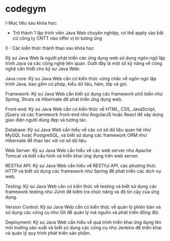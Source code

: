# codegym
I-Mục tiêu sau khóa học: 
- Trở thành 1 lập trình viên Java Web chuyên nghiệp, có thể apply vào bất cứ công ty CNTT nào offer vị trí tương ứng

II - Các kiến thức thành thạo sau khóa học

Kỹ sư Java Web là người phát triển các ứng dụng web sử dụng ngôn ngữ lập trình Java và các công nghệ liên quan. Dưới đây là một số kỹ năng về công nghệ cần thiết cho kỹ sư Java Web:

Java core: Kỹ sư Java Web cần có kiến thức vững chắc về ngôn ngữ lập trình Java, bao gồm cú pháp, kiểu dữ liệu, hàm, lớp và gói.

Framework: Kỹ sư Java Web cần biết sử dụng các framework phổ biến như Spring, Struts và Hibernate để phát triển ứng dụng web.

Front-end: Kỹ sư Java Web cần có kiến thức về HTML, CSS, JavaScript, jQuery và các framework front-end như AngularJS hoặc React để xây dựng giao diện người dùng đẹp và tương tác.

Database: Kỹ sư Java Web cần hiểu về các cơ sở dữ liệu quan hệ như MySQL hoặc PostgreSQL, và biết sử dụng các framework ORM như Hibernate để thao tác với cơ sở dữ liệu.

Web Server: Kỹ sư Java Web cần hiểu về các web server như Apache Tomcat và biết cấu hình và triển khai ứng dụng trên web server.

RESTful API: Kỹ sư Java Web cần hiểu về RESTful API, các phương thức HTTP và biết sử dụng các framework như Spring để phát triển các dịch vụ web.

Testing: Kỹ sư Java Web cần có kiến thức về testing và biết sử dụng các framework testing như JUnit để kiểm tra chức năng và độ tin cậy của ứng dụng.

Version Control: Kỹ sư Java Web cần có kiến thức về quản lý phiên bản và sử dụng các công cụ như Git để quản lý mã nguồn và phát triển đồng đội.

Deployment: Kỹ sư Java Web cần hiểu về quá trình triển khai ứng dụng lên môi trường sản xuất và biết sử dụng các công cụ như Jenkins để triển khai và quản lý quy trình phát triển sản phẩm.
